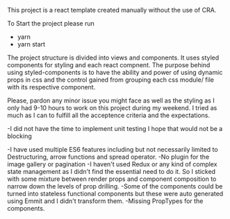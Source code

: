 This project is a react template created manually without the use of CRA.

To Start the project please run 
- yarn
- yarn start 

The project structure is divided into views and components. 
It uses styled components for styling and each react compnent.
The purpose behind using styled-components is to have the ability and power of using dynamic props in css and the control gained from grouping each css module/ file with its respective component.

Please, pardon any minor issue you might face as well as the styling as I only had 9-10 hours to work on this project during my weekend. I tried as much as I can to fulfill all the acceptence criteria and the expectations.

-I did not have the time to implement unit testing I hope that would not be a blocking 

-I have used multiple ES6 features including but not necessarily limited to Destructuring, arrow functions and spread operator.
-No plugin for the image gallery or pagination
-I haven't used Redux or any kind of complex state management as I didn't find the essential need to do it. So I sticked with some mixture between render props and component composition to narrow down the levels of prop drilling.
-Some of the components could be turned into stateless functional components but these were auto generated using Emmit and I didn't transform them.
-Missing PropTypes for the components.
